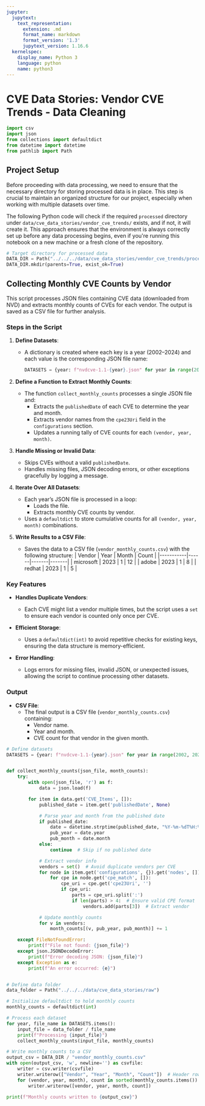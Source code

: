 ```yaml
---
jupyter:
  jupytext:
    text_representation:
      extension: .md
      format_name: markdown
      format_version: '1.3'
      jupytext_version: 1.16.6
  kernelspec:
    display_name: Python 3
    language: python
    name: python3
---
```


# CVE Data Stories: Vendor CVE Trends - Data Cleaning

```python
import csv
import json
from collections import defaultdict
from datetime import datetime
from pathlib import Path
```

## Project Setup

Before proceeding with data processing, we need to ensure that the necessary directory for storing processed data is in place. This step is crucial to maintain an organized structure for our project, especially when working with multiple datasets over time.

The following Python code will check if the required `processed` directory under `data/cve_data_stories/vendor_cve_trends/` exists, and if not, it will create it. This approach ensures that the environment is always correctly set up before any data processing begins, even if you're running this notebook on a new machine or a fresh clone of the repository.

```python
# Target directory for processed data
DATA_DIR = Path("../../../data/cve_data_stories/vendor_cve_trends/processed")
DATA_DIR.mkdir(parents=True, exist_ok=True)
```

## Collecting Monthly CVE Counts by Vendor

This script processes JSON files containing CVE data (downloaded from NVD) and extracts monthly counts of CVEs for each vendor. The output is saved as a CSV file for further analysis.

### Steps in the Script

1. **Define Datasets**:
   - A dictionary is created where each key is a year (2002–2024) and each value is the corresponding JSON file name:
     ```python
     DATASETS = {year: f"nvdcve-1.1-{year}.json" for year in range(2002, 2025)}
     ```

2. **Define a Function to Extract Monthly Counts**:
   - The function `collect_monthly_counts` processes a single JSON file and:
     - Extracts the `publishedDate` of each CVE to determine the year and month.
     - Extracts vendor names from the `cpe23Uri` field in the `configurations` section.
     - Updates a running tally of CVE counts for each `(vendor, year, month)`.

3. **Handle Missing or Invalid Data**:
   - Skips CVEs without a valid `publishedDate`.
   - Handles missing files, JSON decoding errors, or other exceptions gracefully by logging a message.

4. **Iterate Over All Datasets**:
   - Each year’s JSON file is processed in a loop:
     - Loads the file.
     - Extracts monthly CVE counts by vendor.
   - Uses a `defaultdict` to store cumulative counts for all `(vendor, year, month)` combinations.

5. **Write Results to a CSV File**:
   - Saves the data to a CSV file (`vendor_monthly_counts.csv`) with the following structure:
     | Vendor    | Year | Month | Count |
     |-----------|------|-------|-------|
     | microsoft | 2023 | 1     | 12    |
     | adobe     | 2023 | 1     | 8     |
     | redhat    | 2023 | 1     | 5     |

### Key Features

- **Handles Duplicate Vendors**:
  - Each CVE might list a vendor multiple times, but the script uses a `set` to ensure each vendor is counted only once per CVE.

- **Efficient Storage**:
  - Uses a `defaultdict(int)` to avoid repetitive checks for existing keys, ensuring the data structure is memory-efficient.

- **Error Handling**:
  - Logs errors for missing files, invalid JSON, or unexpected issues, allowing the script to continue processing other datasets.

### Output
- **CSV File**:
  - The final output is a CSV file (`vendor_monthly_counts.csv`) containing:
    - Vendor name.
    - Year and month.
    - CVE count for that vendor in the given month.


```python
# Define datasets
DATASETS = {year: f"nvdcve-1.1-{year}.json" for year in range(2002, 2025)}


def collect_monthly_counts(json_file, month_counts):
    try:
        with open(json_file, 'r') as f:
            data = json.load(f)

        for item in data.get('CVE_Items', []):
            published_date = item.get('publishedDate', None)

            # Parse year and month from the published date
            if published_date:
                date = datetime.strptime(published_date, "%Y-%m-%dT%H:%MZ")
                pub_year = date.year
                pub_month = date.month
            else:
                continue  # Skip if no published date

            # Extract vendor info
            vendors = set()  # Avoid duplicate vendors per CVE
            for node in item.get('configurations', {}).get('nodes', []):
                for cpe in node.get('cpe_match', []):
                    cpe_uri = cpe.get('cpe23Uri', '')
                    if cpe_uri:
                        parts = cpe_uri.split(':')
                        if len(parts) > 4:  # Ensure valid CPE format
                            vendors.add(parts[3])  # Extract vendor

            # Update monthly counts
            for v in vendors:
                month_counts[(v, pub_year, pub_month)] += 1

    except FileNotFoundError:
        print(f"File not found: {json_file}")
    except json.JSONDecodeError:
        print(f"Error decoding JSON: {json_file}")
    except Exception as e:
        print(f"An error occurred: {e}")


# Define data folder
data_folder = Path("../../../data/cve_data_stories/raw")

# Initialize defaultdict to hold monthly counts
monthly_counts = defaultdict(int)

# Process each dataset
for year, file_name in DATASETS.items():
    input_file = data_folder / file_name
    print(f"Processing {input_file}")
    collect_monthly_counts(input_file, monthly_counts)

# Write monthly counts to a CSV
output_csv = DATA_DIR / "vendor_monthly_counts.csv"
with open(output_csv, 'w', newline='') as csvfile:
    writer = csv.writer(csvfile)
    writer.writerow(["Vendor", "Year", "Month", "Count"])  # Header row
    for (vendor, year, month), count in sorted(monthly_counts.items()):
        writer.writerow([vendor, year, month, count])

print(f"Monthly counts written to {output_csv}")

```
